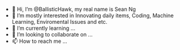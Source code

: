 - 👋 Hi, I’m @BallisticHawk, my real name is Sean Ng
- 👀 I’m mostly interested in Innovating daily items, Coding, Machine Learning, Enviromental Issues and etc.
- 🌱 I’m currently learning ...
- 💞️ I’m looking to collaborate on ...
- 📫 How to reach me ...

<!---
BallisticHawk/BallisticHawk is a ✨ special ✨ repository because its `README.md` (this file) appears on your GitHub profile.
You can click the Preview link to take a look at your changes.
--->

